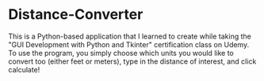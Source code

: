 # Distance-Converter
This is a Python-based application that I learned to create while taking the "GUI Development with Python and Tkinter" certification class on Udemy. To use the program,
you simply choose which units you would like to convert too (either feet or meters), type in the distance of interest, and click calculate! 

